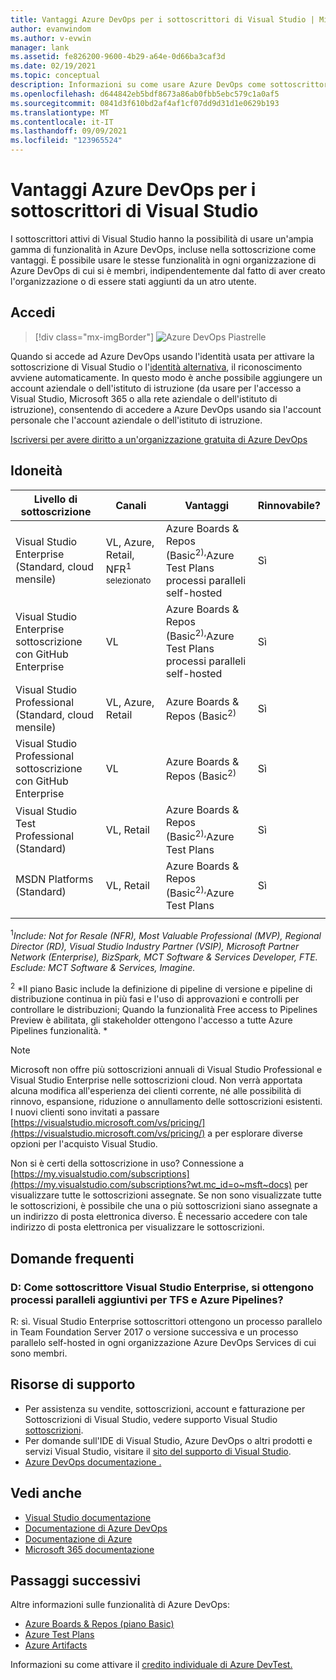 ```yaml
---
title: Vantaggi Azure DevOps per i sottoscrittori di Visual Studio | Microsoft Docs
author: evanwindom
ms.author: v-evwin
manager: lank
ms.assetid: fe826200-9600-4b29-a64e-0d66ba3caf3d
ms.date: 02/19/2021
ms.topic: conceptual
description: Informazioni su come usare Azure DevOps come sottoscrittore di Visual Studio.
ms.openlocfilehash: d644842eb5bdf8673a86ab0fbb5ebc579c1a0af5
ms.sourcegitcommit: 0841d3f610bd2af4af1cf07dd9d31d1e0629b193
ms.translationtype: MT
ms.contentlocale: it-IT
ms.lasthandoff: 09/09/2021
ms.locfileid: "123965524"
---
```

# <a name="azure-devops-benefits-for-visual-studio-subscribers"></a>Vantaggi Azure DevOps per i sottoscrittori di Visual Studio
I sottoscrittori attivi di Visual Studio hanno la possibilità di usare un'ampia gamma di funzionalità in Azure DevOps, incluse nella sottoscrizione come vantaggi. È possibile usare le stesse funzionalità in ogni organizzazione di Azure DevOps di cui si è membri, indipendentemente dal fatto di aver creato l'organizzazione o di essere stati aggiunti da un atro utente.

## <a name="sign-in"></a>Accedi

   > [!div class="mx-imgBorder"]
   > ![Azure DevOps Piastrelle](_img/vs-azure-devops/vs-azure-devops-tile.png "Fare clic su 'Inizia' per accedere a Azure DevOps.")

   
Quando si accede ad Azure DevOps usando l'identità usata per attivare la sottoscrizione di Visual Studio o l'[identità alternativa](vs-alternate-identity.md), il riconoscimento avviene automaticamente.  In questo modo è anche possibile aggiungere un account aziendale o dell'istituto di istruzione (da usare per l'accesso a Visual Studio, Microsoft 365 o alla rete aziendale o dell'istituto di istruzione), consentendo di accedere a Azure DevOps usando sia l'account personale che l'account aziendale o dell'istituto di istruzione.

[Iscriversi per avere diritto a un'organizzazione gratuita di Azure DevOps](https://visualstudio.microsoft.com/team-services/)

## <a name="eligibility"></a>Idoneità
| Livello di sottoscrizione                                                 |     Canali                                            | Vantaggi                                                          | Rinnovabile?    |
|--------------------------------------------------------------------|---------------------------------------------------------|------------------------------------------------------------------|---------------|
| Visual Studio Enterprise (Standard, cloud mensile)   | VL, Azure, Retail, NFR<sup>1 selezionato</sup>  | Azure Boards & Repos (Basic<sup>2),</sup>Azure Test Plans processi paralleli self-hosted |  Sì          |
| Visual Studio Enterprise sottoscrizione con GitHub Enterprise   | VL| Azure Boards & Repos (Basic<sup>2),</sup>Azure Test Plans processi paralleli self-hosted |  Sì          |
| Visual Studio Professional (Standard, cloud mensile) | VL, Azure, Retail                                        | Azure Boards & Repos (Basic<sup>2)</sup>                                                             |  Sì          |
| Visual Studio Professional sottoscrizione con GitHub Enterprise | VL| Azure Boards & Repos (Basic<sup>2)</sup>                                                             |  Sì          |
| Visual Studio Test Professional (Standard)                         | VL, Retail                                              | Azure Boards & Repos (Basic<sup>2),</sup>Azure Test Plans                                              |  Sì          |
| MSDN Platforms (Standard)                                          | VL, Retail                                              | Azure Boards & Repos (Basic<sup>2),</sup>Azure Test Plans                                             |  Sì          |
||

<sup>1</sup>*Include: Not for Resale (NFR), Most Valuable Professional (MVP), Regional Director (RD), Visual Studio Industry Partner (VSIP), Microsoft Partner Network (Enterprise), BizSpark, MCT Software & Services Developer, FTE. Esclude: MCT Software & Services, Imagine.*  

<sup>2</sup> *Il piano Basic include la definizione di pipeline di versione e pipeline di distribuzione continua in più fasi e l'uso di approvazioni e controlli per controllare le distribuzioni; Quando la funzionalità Free access to Pipelines Preview è abilitata, gli stakeholder ottengono l'accesso a tutte Azure Pipelines funzionalità. *

> [!NOTE]
> Microsoft non offre più sottoscrizioni annuali di Visual Studio Professional e Visual Studio Enterprise nelle sottoscrizioni cloud. Non verrà apportata alcuna modifica all'esperienza dei clienti corrente, né alle possibilità di rinnovo, espansione, riduzione o annullamento delle sottoscrizioni esistenti. I nuovi clienti sono invitati a passare [https://visualstudio.microsoft.com/vs/pricing/](https://visualstudio.microsoft.com/vs/pricing/) a per esplorare diverse opzioni per l'acquisto Visual Studio.

Non si è certi della sottoscrizione in uso?  Connessione a [https://my.visualstudio.com/subscriptions](https://my.visualstudio.com/subscriptions?wt.mc_id=o~msft~docs) per visualizzare tutte le sottoscrizioni assegnate.
Se non sono visualizzate tutte le sottoscrizioni, è possibile che una o più sottoscrizioni siano assegnate a un indirizzo di posta elettronica diverso.  È necessario accedere con tale indirizzo di posta elettronica per visualizzare le sottoscrizioni.

## <a name="frequently-asked-questions"></a>Domande frequenti
### <a name="q-as-a-visual-studio-enterprise-subscriber-do-i-get-additional-parallel-jobs-for-tfs-and-azure-pipelines"></a>D: Come sottoscrittore Visual Studio Enterprise, si ottengono processi paralleli aggiuntivi per TFS e Azure Pipelines?
R: sì. Visual Studio Enterprise sottoscrittori ottengono un processo parallelo in Team Foundation Server 2017 o versione successiva e un processo parallelo self-hosted in ogni organizzazione Azure DevOps Services di cui sono membri.

## <a name="support-resources"></a>Risorse di supporto
- Per assistenza su vendite, sottoscrizioni, account e fatturazione per Sottoscrizioni di Visual Studio, vedere supporto Visual Studio [sottoscrizioni](https://aka.ms/vssubscriberhelp).
- Per domande sull'IDE di Visual Studio, Azure DevOps o altri prodotti e servizi Visual Studio,  visitare il [sito del supporto di Visual Studio](https://visualstudio.microsoft.com/support/).
- [Azure DevOps documentazione .](/azure/devops/)

## <a name="see-also"></a>Vedi anche
- [Visual Studio documentazione](/visualstudio/)
- [Documentazione di Azure DevOps](/azure/devops/)
- [Documentazione di Azure](/azure/)
- [Microsoft 365 documentazione](/microsoft-365/)

## <a name="next-steps"></a>Passaggi successivi
Altre informazioni sulle funzionalità di Azure DevOps:
- [Azure Boards & Repos (piano Basic)](https://azure.microsoft.com/services/devops/compare-features/)
- [Azure Test Plans](https://marketplace.visualstudio.com/items?itemName=ms.vss-testmanager-web)
- [Azure Artifacts](https://marketplace.visualstudio.com/items?itemName=ms.feed)

Informazioni su come attivare il [credito individuale di Azure DevTest.](vs-azure.md)
